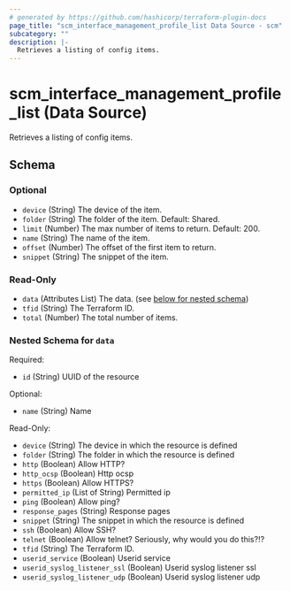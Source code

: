 ```yaml
---
# generated by https://github.com/hashicorp/terraform-plugin-docs
page_title: "scm_interface_management_profile_list Data Source - scm"
subcategory: ""
description: |-
  Retrieves a listing of config items.
---
```


# scm_interface_management_profile_list (Data Source)

Retrieves a listing of config items.



<!-- schema generated by tfplugindocs -->
## Schema

### Optional

- `device` (String) The device of the item.
- `folder` (String) The folder of the item. Default: Shared.
- `limit` (Number) The max number of items to return. Default: 200.
- `name` (String) The name of the item.
- `offset` (Number) The offset of the first item to return.
- `snippet` (String) The snippet of the item.

### Read-Only

- `data` (Attributes List) The data. (see [below for nested schema](#nestedatt--data))
- `tfid` (String) The Terraform ID.
- `total` (Number) The total number of items.

<a id="nestedatt--data"></a>
### Nested Schema for `data`

Required:

- `id` (String) UUID of the resource

Optional:

- `name` (String) Name

Read-Only:

- `device` (String) The device in which the resource is defined
- `folder` (String) The folder in which the resource is defined
- `http` (Boolean) Allow HTTP?
- `http_ocsp` (Boolean) Http ocsp
- `https` (Boolean) Allow HTTPS?
- `permitted_ip` (List of String) Permitted ip
- `ping` (Boolean) Allow ping?
- `response_pages` (String) Response pages
- `snippet` (String) The snippet in which the resource is defined
- `ssh` (Boolean) Allow SSH?
- `telnet` (Boolean) Allow telnet? Seriously, why would you do this?!?
- `tfid` (String) The Terraform ID.
- `userid_service` (Boolean) Userid service
- `userid_syslog_listener_ssl` (Boolean) Userid syslog listener ssl
- `userid_syslog_listener_udp` (Boolean) Userid syslog listener udp
